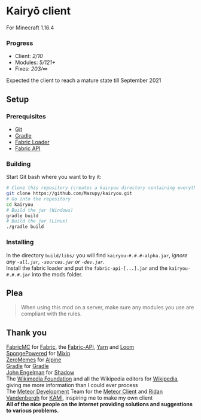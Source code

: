 # Kairyō client
For Minecraft 1.16.4

### Progress
* Client: _2/10_
* Modules: _5/121+_
* Fixes: _203/∞_

Expected the client to reach a mature state till September 2021

## Setup

### Prerequisites
* [Git](https://git-scm.com/downloads)
* [Gradle](https://gradle.org/releases/)
* [Fabric Loader](https://fabricmc.net/use/)
* [Fabric API](https://www.curseforge.com/minecraft/mc-mods/fabric-api)

### Building
Start Git bash where you want to try it:
```bash
# Clone this repository (creates a kairyou directory containing everything)
git clone https://github.com/Mazupy/kairyou.git
# Go into the repository
cd kairyou
# Build the jar (Windows)
gradle build
# Build the jar (Linux)
./gradle build
```
### Installing
In the directory `build/libs/` you will find `kairyou-#.#.#-alpha.jar`, _ignore any `-all.jar`, `-sources.jar` or `-dev.jar`_.  
Install the fabric loader and put the `fabric-api-[...].jar` and the `kairyou-#.#.#.jar` into the mods folder.

## **Plea**
> When using this mod on a server, make sure any modules you use are compliant with the rules.

## Thank you
[FabricMC](https://github.com/FabricMC) for [Fabric](https://github.com/FabricMC/fabric-loader), the [Fabric-API](https://github.com/FabricMC/fabric), [Yarn](https://github.com/FabricMC/yarn) and [Loom](https://github.com/FabricMC/fabric-loom)  
[SpongePowered](https://github.com/SpongePowered) for [Mixin](https://github.com/SpongePowered/Mixin)  
[ZeroMemes](https://github.com/ZeroMemes) for [Alpine](https://github.com/ZeroMemes/Alpine)  
[Gradle](https://gradle.org) for [Gradle](https://github.com/gradle/gradle)  
[John Engelman](https://github.com/johnrengelman) for [Shadow](https://github.com/johnrengelman/shadow)  
The [Wikimedia Foundation](https://wikimediafoundation.org) and all the Wikipedia editors for [Wikipedia](https://www.wikipedia.org), giving me more information than I could ever process  
The [Meteor Development](https://github.com/MeteorDevelopment) Team for the [Meteor Client](https://github.com/MeteorDevelopment/meteor-client) and [Ridan Vandenbergh](https://github.com/zeroeightysix) for [KAMI](https://github.com/zeroeightysix/KAMI), inspiring me to make my own client  
**All of the nice people on the internet providing solutions and suggestions to various problems.**  
